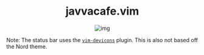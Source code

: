 <h1 align="center">javvacafe.vim</h1>

<p align="center"

![img](https://imgur.com/Rf5J4Ox.png)

</p>


Note: The status bar uses the [`vim-devicons`](https://github.com/ryanoasis/vim-devicons) plugin.
      This is also not based off the Nord theme.
